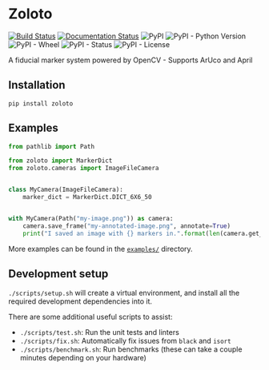 # Zoloto

[![Build Status](https://travis-ci.com/RealOrangeOne/zoloto.svg?branch=master)](https://travis-ci.com/RealOrangeOne/zoloto)
[![Documentation Status](https://readthedocs.org/projects/zoloto/badge/?version=latest)](https://zoloto.readthedocs.io/en/latest/?badge=latest)
![PyPI](https://img.shields.io/pypi/v/zoloto.svg)
![PyPI - Python Version](https://img.shields.io/pypi/pyversions/zoloto.svg)
![PyPI - Wheel](https://img.shields.io/pypi/wheel/zoloto.svg)
![PyPI - Status](https://img.shields.io/pypi/status/zoloto.svg)
![PyPI - License](https://img.shields.io/pypi/l/zoloto.svg)

A fiducial marker system powered by OpenCV - Supports ArUco and April

## Installation

```
pip install zoloto
```

## Examples

```python
from pathlib import Path

from zoloto import MarkerDict
from zoloto.cameras import ImageFileCamera


class MyCamera(ImageFileCamera):
    marker_dict = MarkerDict.DICT_6X6_50


with MyCamera(Path("my-image.png")) as camera:
    camera.save_frame("my-annotated-image.png", annotate=True)
    print("I saved an image with {} markers in.".format(len(camera.get_visible_markers())))
```

More examples can be found in the [`examples/`](https://github.com/RealOrangeOne/zoloto/tree/master/examples) directory.

## Development setup

`./scripts/setup.sh` will create a virtual environment, and install all the required development dependencies into it.

There are some additional useful scripts to assist:

- `./scripts/test.sh`: Run the unit tests and linters
- `./scripts/fix.sh`: Automatically fix issues from `black` and `isort`
- `./scripts/benchmark.sh`: Run benchmarks (these can take a couple minutes depending on your hardware)
